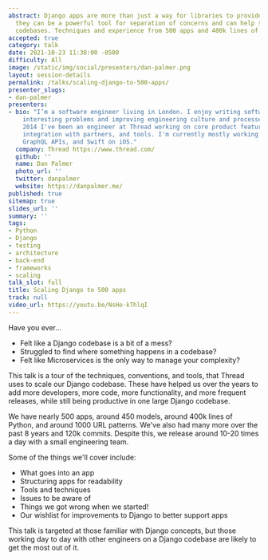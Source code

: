 ```yaml
---
abstract: Django apps are more than just a way for libraries to provide reusable functionality,
  they can be a powerful tool for separation of concerns and can help scale Django
  codebases. Techniques and experience from 500 apps and 400k lines of Python.
accepted: true
category: talk
date: 2021-10-23 11:38:00 -0500
difficulty: All
image: /static/img/social/presenters/dan-palmer.png
layout: session-details
permalink: /talks/scaling-django-to-500-apps/
presenter_slugs:
- dan-palmer
presenters:
- bio: "I’m a software engineer living in London. I enjoy writing software to solve
    interesting problems and improving engineering culture and processes.\r\n\r\nSince
    2014 I've been an engineer at Thread working on core product features, APIs, payments,
    integration with partners, and tools. I'm currently mostly working with Python/Django,
    GraphQL APIs, and Swift on iOS."
  company: Thread https://www.thread.com/
  github: ''
  name: Dan Palmer
  photo_url: ''
  twitter: danpalmer
  website: https://danpalmer.me/
published: true
sitemap: true
slides_url: ''
summary: ''
tags:
- Python
- Django
- testing
- architecture
- back-end
- frameworks
- scaling
talk_slot: full
title: Scaling Django to 500 apps
track: null
video_url: https://youtu.be/NsHo-kThlqI
---
```


Have you ever...
- Felt like a Django codebase is a bit of a mess?
- Struggled to find where something happens in a codebase?
- Felt like Microservices is the only way to manage your complexity?

This talk is a tour of the techniques, conventions, and tools, that Thread uses to scale our Django codebase. These have helped us over the years to add more developers, more code, more functionality, and more frequent releases, while still being productive in one large Django codebase.

We have nearly 500 apps, around 450 models, around 400k lines of Python, and around 1000 URL patterns. We've also had many more over the past 8 years and 120k commits. Despite this, we release around 10-20 times a day with a small engineering team.

Some of the things we'll cover include:
- What goes into an app
- Structuring apps for readability
- Tools and techniques
- Issues to be aware of
- Things we got wrong when we started!
- Our wishlist for improvements to Django to better support apps

This talk is targeted at those familiar with Django concepts, but those working day to day with other engineers on a Django codebase are likely to get the most out of it.

